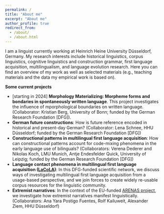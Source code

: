```yaml
---
permalink: /
title: "About me"
excerpt: "About me"
author_profile: true
redirect_from: 
  - /about/
  - /about.html
---
```


I am a linguist currently working at Heinrich Heine University Düsseldorf, Germany. My research interests include historical linguistics, corpus linguistics, cognitive linguistics and construction grammar, first language acquisition, multilingualism, and language evolution research. Here you can find an overview of my work as well as selected materials (e.g., teaching materials and the data my empirical work is based on).

<b>Some current projects</b>

<ul>
  <li>[starting in 2024] <b>Morphology Materializing: Morpheme forms and bondaries in spontaneously written language</b>. This project investigates the influence of mporphological boundaries on written language. (Collaborator: Kristian Berg, University of Bonn; funded by the German Research Foundation [DFG]).</li>
  <li><b>German future constructions</b>: How is future reference encoded in historical and present-day German? (Collaborator: Lena Schnee, HHU Düsseldorf; funded by the German Research Foundation [DFG])</li>
  <li><b>Constructional patterns in multilingual first language acquisition</b>: How can constructional patterns account for code-mixing phenomena in the early language use of bilinguals? (Collaborators: Verena Dederer and Nikolas Koch, LMU Munich, Antje Endesfelder Quick, University of Leipzig; funded by the German Research Foundation [DFG])</li>
  <li><b>Language contact phenomena in multilingual first language acquisition (<a href="https://lacola.phil.hhu.de/">LaCoLA</a>)</b>: In this DFG-funded scientific network, we discuss ways of investigating multilingual first language acquisition from a usage-based perspective, and we join forces to create widely re-usable corpus resources for the linguistic community.</li>
  <li><b>Extremist narratives</b>: In the context of the EU-funded <a href="https://arenasproject.eu/">ARENAS project</a>, we investigate how extremist narratives manifest linguistically. (Collaborators: Ana Yara Postigo Fuentes, Rolf Kailuweit, Alexander Ziem, HHU Düsseldorf)</li>
</ul>

